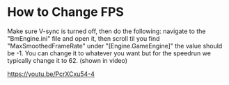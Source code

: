 # How to Change FPS

Make sure V-sync is turned off, then do the following: navigate to the "BmEngine.ini" file and open it, then scroll  til you find "MaxSmoothedFrameRate" under "[Engine.GameEngine]" the value should be -1. You can change it to whatever you want but for the speedrun we typically change it to 62. (shown in video)

https://youtu.be/PcrXCxu54-4